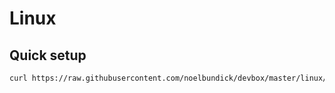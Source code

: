 # Linux

## Quick setup

```bash
curl https://raw.githubusercontent.com/noelbundick/devbox/master/linux/init.sh | sudo bash
```